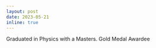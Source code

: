 ```yaml
---
layout: post
date: 2023-05-21
inline: true
---
```

<p> Graduated in Physics with a Masters. Gold Medal Awardee </p>
